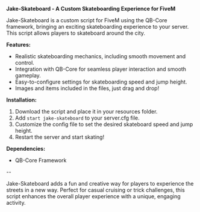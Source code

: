 **Jake-Skateboard - A Custom Skateboarding Experience for FiveM**

Jake-Skateboard is a custom script for FiveM using the QB-Core framework, bringing an exciting skateboarding experience to your server. This script allows players to skateboard around the city.

**Features:**
- Realistic skateboarding mechanics, including smooth movement and control.
- Integration with QB-Core for seamless player interaction and smooth gameplay.
- Easy-to-configure settings for skateboarding speed and jump height.
- Images and items included in the files, just drag and drop!

**Installation:**
1. Download the script and place it in your resources folder.
2. Add `start jake-skateboard` to your server.cfg file.
3. Customize the config file to set the desired skateboard speed and jump height.
4. Restart the server and start skating!

**Dependencies:**
- QB-Core Framework

--

Jake-Skateboard adds a fun and creative way for players to experience the streets in a new way. Perfect for casual cruising or trick challenges, this script enhances the overall player experience with a unique, engaging activity.
